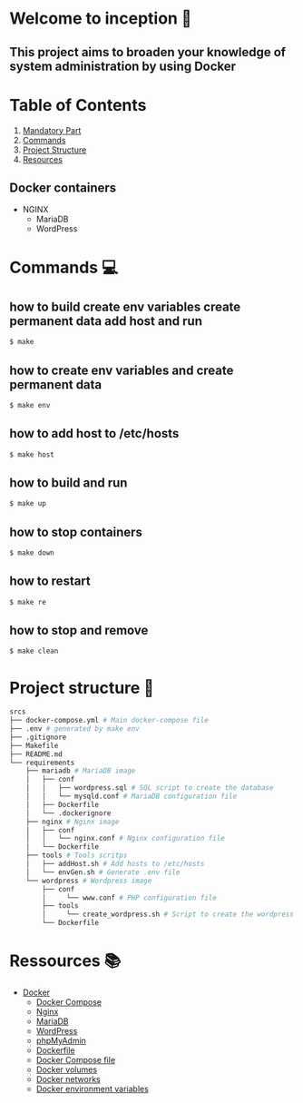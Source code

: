 # Welcome to inception 🐋

## This project aims to broaden your knowledge of system administration by using Docker

# Table of Contents
1. [Mandatory Part](#docker-containers)
2. [Commands](#commands)
3. [Project Structure](#project-structure)
4. [Resources](#resources)



## Docker containers

- NGINX
  - MariaDB
  - WordPress

# Commands 💻

## how to build create env variables create permanent data add host  and run

```sh
$ make
```

## how to create env variables and create permanent data

```sh
$ make env
```

## how to add host to /etc/hosts

```sh
$ make host
```

## how to build and run

```sh
$ make up
```

## how to stop containers

```sh
$ make down
```

## how to restart

```sh
$ make re
```

## how to stop and remove

```sh
$ make clean
```
# Project structure 📂

```bash
srcs
├── docker-compose.yml # Main docker-compose file
├── .env # generated by make env
├── .gitignore
├── Makefile
├── README.md
└── requirements
    ├── mariadb # MariaDB image
    │	├── conf
    │	│	├── wordpress.sql # SQL script to create the database
    │	│	└── mysqld.conf # MariaDB configuration file
    │	├── Dockerfile
    │	└── .dockerignore
    ├── nginx # Nginx image
    │	├── conf
    │	│	└── nginx.conf # Nginx configuration file
    │	└── Dockerfile
    ├── tools # Tools scritps
    │	├── addHost.sh # Add hosts to /etc/hosts
    │	└── envGen.sh # Generate .env file
    └── wordpress # Wordpress image
        ├── conf
      	│     └── www.conf # PHP configuration file
        ├── tools
        │     └── create_wordpress.sh # Script to create the wordpress database
        └── Dockerfile
```

# Ressources 📚

- [Docker](https://docs.docker.com/)
  - [Docker Compose](https://docs.docker.com/compose/)
  - [Nginx](https://nginx.org/en/docs/)
  - [MariaDB](https://mariadb.org/documentation/)
  - [WordPress](https://wordpress.org/support/)
  - [phpMyAdmin](https://docs.phpmyadmin.net/en/latest/)
  - [Dockerfile](https://docs.docker.com/engine/reference/builder/)
  - [Docker Compose file](https://docs.docker.com/compose/compose-file/)
  - [Docker volumes](https://docs.docker.com/storage/volumes/)
  - [Docker networks](https://docs.docker.com/network/)
  - [Docker environment variables](https://docs.docker.com/compose/environment-variables/)